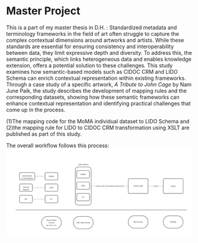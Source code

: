 # Master Project
This is a part of my master thesis in D.H. 
: Standardized metadata and terminology frameworks in the field of art often struggle to capture the complex contextual dimensions around artworks and artists. While these standards are essential for ensuring consistency and interoperability between data, they limit expressive depth and diversity. To address this, the semantic principle, which links heterogeneous data and enables knowledge extension, offers a potential solution to these challenges. This study examines how semantic-based models such as CIDOC CRM and LIDO Schema can enrich contextual representation within existing frameworks. Through a case study of a specific artwork, *A Tribute to John Cage* by Nam June Paik, the study describes the development of mapping rules and the corresponding datasets, showing how these semantic frameworks can enhance contextual representation and identifying practical challenges that come up in the process.

(1)The mapping code for the MoMA individual dataset to LIDO Schema and (2)the mapping rule for LIDO to CIDOC CRM transformation using XSLT are published as part of this study.

The overall workflow follows this process:
![image_alt](workflow.jpg)
